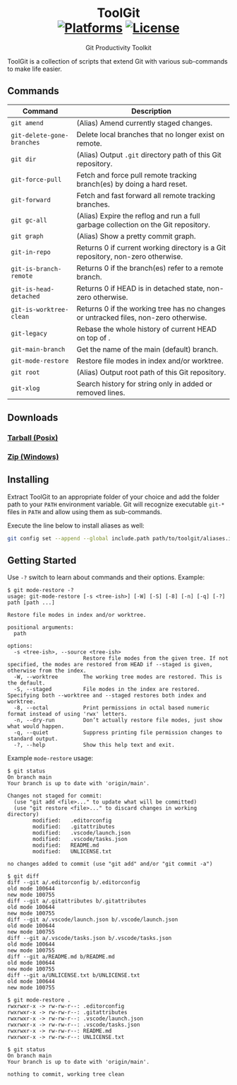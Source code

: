 <div align="center">

ToolGit  
[![Platforms](https://img.shields.io/badge/platforms-cygwin%20%7C%20posix-blue)](https://github.com/ahmetsait/toolgit/releases) [![License](https://img.shields.io/github/license/ahmetsait/toolgit)](UNLICENSE.txt)
===
Git Productivity Toolkit
</div>

ToolGit is a collection of scripts that extend Git with various sub-commands to make life easier.

Commands
--------
| Command                     | Description                                                                           |
| -------                     | -----------                                                                           |
| `git amend`                 | (Alias) Amend currently staged changes.                                               |
| `git-delete-gone-branches`  | Delete local branches that no longer exist on remote.                                 |
| `git dir`                   | (Alias) Output `.git` directory path of this Git repository.                          |
| `git-force-pull`            | Fetch and force pull remote tracking branch(es) by doing a hard reset.                |
| `git-forward`               | Fetch and fast forward all remote tracking branches.                                  |
| `git gc-all`                | (Alias) Expire the reflog and run a full garbage collection on the Git repository.    |
| `git graph`                 | (Alias) Show a pretty commit graph.                                                   |
| `git-in-repo`               | Returns 0 if current working directory is a Git repository, non-zero otherwise.       |
| `git-is-branch-remote`      | Returns 0 if the branch(es) refer to a remote branch.                                 |
| `git-is-head-detached`      | Returns 0 if HEAD is in detached state, non-zero otherwise.                           |
| `git-is-worktree-clean`     | Returns 0 if the working tree has no changes or untracked files, non-zero otherwise.  |
| `git-legacy`                | Rebase the whole history of current HEAD on top of <revision>.                        |
| `git-main-branch`           | Get the name of the main (default) branch.                                            |
| `git-mode-restore`          | Restore file modes in index and/or worktree.                                          |
| `git root`                  | (Alias) Output root path of this Git repository.                                      |
| `git-xlog`                  | Search history for string only in added or removed lines.                             |

Downloads
---------
### [Tarball (Posix)](https://github.com/ahmetsait/toolgit/archive/refs/heads/main.tar.gz)
### [Zip (Windows)](https://github.com/ahmetsait/toolgit/archive/refs/heads/main.zip)

Installing
----------
Extract ToolGit to an appropriate folder of your choice and add the folder path to your `PATH` environment variable. Git will recognize executable `git-*` files in `PATH` and allow using them as sub-commands.

Execute the line below to install aliases as well:
```sh
git config set --append --global include.path path/to/toolgit/aliases.ini
```

Getting Started
---------------
Use `-?` switch to learn about commands and their options. Example:
```
$ git mode-restore -?
usage: git-mode-restore [-s <tree-ish>] [-W] [-S] [-8] [-n] [-q] [-?] path [path ...]

Restore file modes in index and/or worktree.

positional arguments:
  path

options:
  -s <tree-ish>, --source <tree-ish>
                        Restore file modes from the given tree. If not specified, the modes are restored from HEAD if --staged is given, otherwise from the index.
  -W, --worktree        The working tree modes are restored. This is the default.
  -S, --staged          File modes in the index are restored. Specifying both --worktree and --staged restores both index and worktree.
  -8, --octal           Print permissions in octal based numeric format instead of using 'rwx' letters.
  -n, --dry-run         Don’t actually restore file modes, just show what would happen.
  -q, --quiet           Suppress printing file permission changes to standard output.
  -?, --help            Show this help text and exit.
```
Example `mode-restore` usage:
```
$ git status
On branch main
Your branch is up to date with 'origin/main'.

Changes not staged for commit:
  (use "git add <file>..." to update what will be committed)
  (use "git restore <file>..." to discard changes in working directory)
        modified:   .editorconfig
        modified:   .gitattributes
        modified:   .vscode/launch.json
        modified:   .vscode/tasks.json
        modified:   README.md
        modified:   UNLICENSE.txt

no changes added to commit (use "git add" and/or "git commit -a")
```
```
$ git diff
diff --git a/.editorconfig b/.editorconfig
old mode 100644
new mode 100755
diff --git a/.gitattributes b/.gitattributes
old mode 100644
new mode 100755
diff --git a/.vscode/launch.json b/.vscode/launch.json
old mode 100644
new mode 100755
diff --git a/.vscode/tasks.json b/.vscode/tasks.json
old mode 100644
new mode 100755
diff --git a/README.md b/README.md
old mode 100644
new mode 100755
diff --git a/UNLICENSE.txt b/UNLICENSE.txt
old mode 100644
new mode 100755
```
```
$ git mode-restore .
rwxrwxr-x -> rw-rw-r--: .editorconfig
rwxrwxr-x -> rw-rw-r--: .gitattributes
rwxrwxr-x -> rw-rw-r--: .vscode/launch.json
rwxrwxr-x -> rw-rw-r--: .vscode/tasks.json
rwxrwxr-x -> rw-rw-r--: README.md
rwxrwxr-x -> rw-rw-r--: UNLICENSE.txt
```
```
$ git status
On branch main
Your branch is up to date with 'origin/main'.

nothing to commit, working tree clean
```
